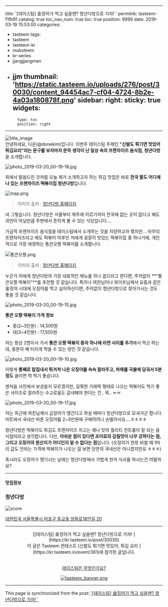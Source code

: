 
---
title: '[테이스팀] 金징어가 먹고 싶을땐? 청년다방으로 가자! '
permlink: tasteem-f1fb91
catalog: true
toc_nav_num: true
toc: true
position: 9999
date: 2019-03-19 15:53:00
categories:
- tasteem
tags:
- tasteem
- tasteem-kr
- muksteem
- kr-series
- jjangjjangman
- jjm
thumbnail: 'https://static.tasteem.io/uploads/276/post/30030/content_94454ac7-cf04-4724-8b2e-4a03a180878f.png'
sidebar:
    right:
        sticky: true
widgets:
    -
        type: toc
        position: right
---


![title_image](https://static.tasteem.io/uploads/276/post/30030/content_94454ac7-cf04-4724-8b2e-4a03a180878f.png)
<br/>
안녕하세요, 디온(@donekim)입니다. 이번주 테이스팀 주제인 **"신발도 튀기면 맛있어 튀김요리"라는 문구를 보자마자 문득 생각이 난 일상 속의 프랜차이즈 음식점, 청년다방**을 소개합니다.


![photo_2019-03-20_00-19-18.jpg](https://static.tasteem.io/uploads/image/image/150303/b32f45e0-d9ec-4c30-bb99-b03d4c385ed6.jpeg)

위에서 말씀드린 것처럼 오늘 제가 소개하고자 하는 튀김 맛집은 바로 **전국 팔도 어디에나 있는 프랜차이즈 떡볶이집 청년다방**입니다. 


![map.png](https://static.tasteem.io/uploads/image/image/150304/b32f45e0-d9ec-4c30-bb99-b03d4c385ed6.png)
> 이미지 출처 : [청년다방 홈페이지](http://www.youngdabang.com/board/index.php?board=map_01&sca=all&type=list&select=&search=&page=2)

네 그렇습니다. 청년다방은 서울부터 제주에 이르기까지 전국에 없는 곳이 없다고 해도 과언이 아닐만큼 주변에서 흔하게 볼 수 있는 식당입니다....

가급적 프랜차이즈 음식점을 테이스팀에서 소개하는 것을 지양하고자 했지만... 아무리 프랜차이즈라고 해도 떡볶이 덕후인 저에게 굉장히 맛있는 떡볶이집 중 하나기에, 개인적으로 가장 애정하는 통큰오짱 떡볶이를 소개합니다.

![통큰오짱.png](https://static.tasteem.io/uploads/image/image/150305/b32f45e0-d9ec-4c30-bb99-b03d4c385ed6.png)
> 이미지 출처 : [청년다방 홈페이지](http://www.youngdabang.com/html/menu_1.html)


누군가 저에게 청년다방의 가장 대표적인 메뉴를 하나 꼽으라고 한다면, 주저없이 **"통큰오짱 떡볶이"**를 추천할 것 같습니다. 특히나 여친님이나 와이프님께서 요즘과 같은 金징어 시대에 오징어를 먹고 싶어하신다면, 주저없이 청년다방으로 찾아가시는 것도 좋을 것 같습니다.


![photo_2019-03-20_00-19-15.jpg](https://static.tasteem.io/uploads/image/image/150306/b32f45e0-d9ec-4c30-bb99-b03d4c385ed6.jpeg)

**통큰 오짱 떡볶이 가격 정보**
- 중(2~3인분) : 14,500원
- 대(3~4인분) : 17,500원

저는 항상 2명이서 가서 **통큰 오짱 떡볶이 중자 하나에 라면 사리를 추가**해서 먹곤 하는데, 충분히 배 터지게 먹을 수 있는 양인 것 같습니다. 


![photo_2019-03-20_00-19-10.jpg](https://static.tasteem.io/uploads/image/image/150307/b32f45e0-d9ec-4c30-bb99-b03d4c385ed6.jpeg)

이렇게 **통째로 칼집내서 튀겨져 나온 오징어를 슥슥 잘라주고, 파채를 국물에 담궈서 5분 정도** 끓이면 딱 먹기 좋습니다. 

맨처음 사진에서 보셨을지 모르겠지만, 길쭉한 가래떡 형태로 나오는 떡볶이도 먹기 좋은 사이즈로 잘라주는 수고로움도 감내해야 한다는 건.. 뭐.. ㅠㅠ


![photo_2019-03-20_00-19-17.jpg](https://static.tasteem.io/uploads/image/image/150308/b32f45e0-d9ec-4c30-bb99-b03d4c385ed6.jpeg)

저는 최근에 여친님께서 금징어가 땡긴다고 하실 때마다 청년다방으로 모셔가곤 합니다. 마트에서 국내산 마른 오징어를 2~3만원에 구매하려니 손떨려서요....ㅎㅎㅎㅎ 

청년다방은 떡볶이도 튀김도 프랜차이즈 치고는 꽤나 맛의 퀄리티 컨트롤이 잘 되는 음식점이라고 생각합니다. 다만, **아쉬운 점이 있다면 조미료의 감칠맛이 너무 강하다는 점, 그리고 오징어의 원산지가 어디인지 알 수 없다는 점**입니다. (오징어가 한창 비쌀 때 1마리 값도 안되는 가격에 떡볶이가 나오는 걸 보면 당연히 국내산은 아니겠지만요 ㅎㅎㅎ)

혹시라도 오징어가 땡기시는 날에는 청년다방에서 가볍게 한끼 식사를 하시는건 어떨까요?



---------------------
#### 맛집정보
### 청년다방
![score](https://static.tasteem.io/images/steem/1Crowns.png)

[대한민국 서울특별시 마포구 동교동 양화로18안길 20](https://kr.tasteem.io/post/30030#map)

-----------------------------------------
<center>[[테이스팀] 金징어가 먹고 싶을땐? 청년다방으로 가자! ](https://kr.tasteem.io/post/30030)
<br/>이 글은 Tasteem 컨테스트
 [신발도 튀기면 맛있어,  튀김 요리 ](https://kr.tasteem.io/event/361)에 참가한 글입니다.

<br/>[테이스팀은 무엇인가요?](https://kr.tasteem.io/about)

[![tasteem_banner.png](https://static.tasteem.io/images/tasteem_banner_v3.png)](https://kr.tasteem.io)</center>

- - -

This page is synchronized from the post: ['[테이스팀] 金징어가 먹고 싶을땐? 청년다방으로 가자! '](https://steemit.com/@donekim/tasteem-f1fb91)
